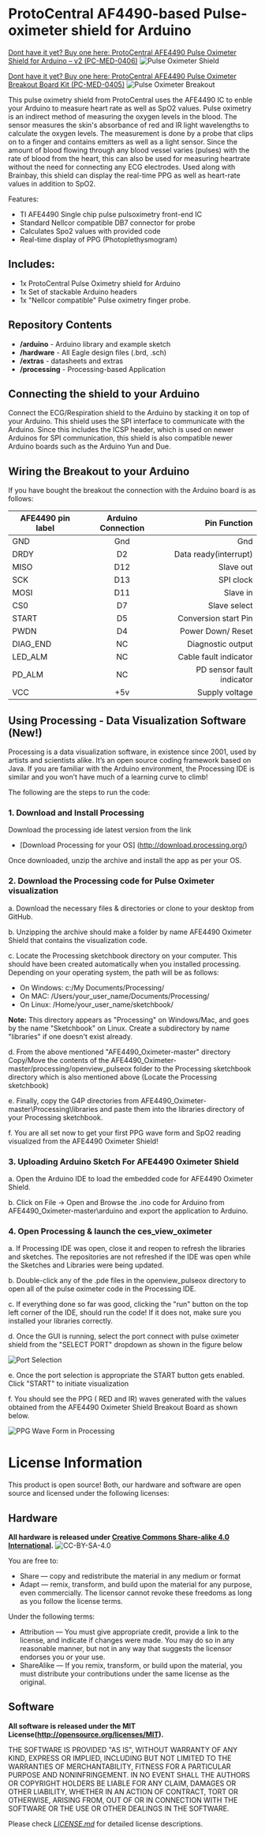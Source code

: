 ProtoCentral AF4490-based Pulse-oximeter shield for Arduino
================================
[Dont have it yet? Buy one here: ProtoCentral AFE4490 Pulse Oximeter Shield for Arduino – v2 (PC-MED-0406)](https://protocentral.com/product/protocentral-afe4490-pulse-oximeter-shield-for-arduino-v2/)
![Pulse Oximeter Shield](extras/AFE4490_Shield.jpg)

[Dont have it yet? Buy one here: ProtoCentral AFE4490 Pulse Oximeter Breakout Board Kit (PC-MED-0405)](https://protocentral.com/product/protocentral-afe4490-pulse-oximeter-breakout-board-kit/)
![Pulse Oximeter Breakout](extras/AFE4490_Breakout.jpg)

This pulse oximetry shield from ProtoCentral uses the AFE4490 IC to enble your Arduino to measure heart rate as well as SpO2 values.
Pulse oximetry is an indirect method of measuring the oxygen levels in the blood. The sensor measures the skin's absorbance of red and IR light wavelengths to calculate the oxygen levels. The measurement is done by a probe that clips on to a finger and contains emitters as well as a light sensor.
Since the amount of blood flowing through any blood vessel varies (pulses) with the rate of blood from the heart, this can also be used for measuring heartrate without the need for connecting any ECG electrodes. 
Used along with Brainbay, this shield can display the real-time PPG as well as heart-rate values in addition to SpO2.

Features:
* TI AFE4490 Single chip pulse pulsoximetry front-end IC
* Standard Nellcor compatible DB7 connector for probe
* Calculates Spo2 values with provided code
* Real-time display of PPG (Photoplethysmogram)

Includes:
----------
* 1x ProtoCentral Pulse Oximetry shield for Arduino
* 1x Set of stackable Arduino headers
* 1x "Nellcor compatible" Pulse oximetry finger probe. 

Repository Contents
-------------------
* **/arduino** - Arduino library and example sketch
* **/hardware** - All Eagle design files (.brd, .sch)
* **/extras** - datasheets and extras
* **/processing** - Processing-based Application

Connecting the shield to your Arduino
-------------------------------------
 Connect the ECG/Respiration shield to the Arduino by stacking it on top of your Arduino. This shield uses the SPI interface  to communicate with the Arduino. Since this includes the ICSP header, which is used on newer Arduinos for SPI communication,  this shield is also compatible newer Arduino boards such as the Arduino Yun and Due.


Wiring the Breakout to your Arduino
------------------------------------
 If you have bought the breakout the connection with the Arduino board is as follows:
 
|AFE4490 pin label| Arduino Connection   |Pin Function                  |
|----------------- |:--------------------:|-----------------:           |
| GND              | Gnd                  |  Gnd                        |             
| DRDY             | D2                   |  Data ready(interrupt)      |
| MISO             | D12                  |  Slave out                  |
| SCK              | D13                  |  SPI clock                  |
| MOSI             | D11                  |  Slave in                   |
| CS0              | D7                   |  Slave select               |
| START            | D5                   |  Conversion start Pin       |
| PWDN             | D4                   |  Power Down/ Reset          |
| DIAG_END         | NC                   |  Diagnostic output          |
| LED_ALM          | NC                   |  Cable fault indicator      |
| PD_ALM           | NC                   |  PD sensor fault indicator  |
| VCC              | +5v                  |  Supply voltage             |

Using Processing - Data Visualization Software (New!)
-----------------------------------------------------
 Processing is a data visualization software, in existence since 2001, used by artists and scientists alike. It’s an open source coding framework based on Java. If you are familiar with the Arduino environment, the Processing IDE is similar and you won’t have much of a learning curve to climb!
 
 The following are the steps to run the code:

### 1. Download and Install Processing 

 Download the processing ide latest version from the link

* [Download Processing for your OS] (http://download.processing.org/)

Once downloaded, unzip the archive and install the app as per your OS.

### 2. Download the Processing code for Pulse Oximeter visualization

 a. Download the necessary files & directories or clone to your desktop from GitHub.

 b. Unzipping the archive should make a folder by name AFE4490 Oximeter Shield that contains the visualization code.

 c. Locate the Processing sketchbook directory on your computer. This should have been created automatically when you installed processing. Depending on your operating system, the path will be as follows:

* On Windows: c:/My Documents/Processing/
* On MAC: /Users/your_user_name/Documents/Processing/
* On Linux: /Home/your_user_name/sketchbook/

**Note:** This directory appears as "Processing" on Windows/Mac, and goes by the name "Sketchbook" on Linux. Create a subdirectory by name "libraries" if one doesn't exist already.

 d. From the above mentioned "AFE4490_Oximeter-master" directory Copy/Move the contents of the AFE4490_Oximeter-master/processing/openview_pulseox folder to the Processing sketchbook directory which is also mentioned above (Locate the Processing sketchbook)

 e. Finally, copy the G4P directories from AFE4490_Oximeter-master\Processing\libraries and paste them into the libraries directory of your Processing sketchbook.

 f. You are all set now to get your first PPG wave form and SpO2 reading visualized from the AFE4490 Oximeter Shield!

### 3. Uploading Arduino Sketch For AFE4490 Oximeter Shield

 a. Open the Arduino IDE to load the embedded code for AFE4490 Oximeter Shield.

 b. Click on File -> Open and Browse the .ino code for Arduino from AFE4490_Oximeter-master\arduino and export the application to Arduino.

### 4. Open Processing & launch the ces_view_oximeter

 a. If Processing IDE was open, close it and reopen to refresh the libraries and sketches. The repositories are not refreshed if the IDE was open while the Sketches and Libraries were being updated.

 b. Double-click any of the .pde files in the openview_pulseox directory to open all of the pulse oximeter code in the Processing IDE.

 c. If everything done so far was good, clicking the "run" button on the top left corner of the IDE, should run the code! If it does not, make sure you installed your libraries correctly.

 d. Once the GUI is running, select the port connect with pulse oximeter shield from the "SELECT PORT" dropdown as shown in the figure below

![Port Selection](https://github.com/Protocentral/AFE4400_Oximeter/blob/master/Processing/Final%20Output/Port-Selection.png)

 e. Once the port selection is appropriate the START button gets enabled. Click "START" to initiate visualization

 f. You should see the PPG ( RED and IR) waves generated with the values obtained from the AFE4490 Oximeter Shield Breakout Board as shown below.

![PPG Wave Form in Processing](https://github.com/Protocentral/AFE4490_Oximeter/blob/master/Processing/Final%20Output/output.gif)

License Information
===================

This product is open source! Both, our hardware and software are open source and licensed under the following licenses:

Hardware
---------

**All hardware is released under [Creative Commons Share-alike 4.0 International](http://creativecommons.org/licenses/by-sa/4.0/).**
![CC-BY-SA-4.0](https://i.creativecommons.org/l/by-sa/4.0/88x31.png)

You are free to:

* Share — copy and redistribute the material in any medium or format
* Adapt — remix, transform, and build upon the material for any purpose, even commercially.
The licensor cannot revoke these freedoms as long as you follow the license terms.

Under the following terms:

* Attribution — You must give appropriate credit, provide a link to the license, and indicate if changes were made. You may do so in any reasonable manner, but not in any way that suggests the licensor endorses you or your use.
* ShareAlike — If you remix, transform, or build upon the material, you must distribute your contributions under the same license as the original.

Software
--------

**All software is released under the MIT License(http://opensource.org/licenses/MIT).**

THE SOFTWARE IS PROVIDED "AS IS", WITHOUT WARRANTY OF ANY KIND, EXPRESS OR IMPLIED, INCLUDING BUT NOT LIMITED TO THE WARRANTIES OF MERCHANTABILITY, FITNESS FOR A PARTICULAR PURPOSE AND NONINFRINGEMENT. IN NO EVENT SHALL THE AUTHORS OR COPYRIGHT HOLDERS BE LIABLE FOR ANY CLAIM, DAMAGES OR OTHER LIABILITY, WHETHER IN AN ACTION OF CONTRACT, TORT OR OTHERWISE, ARISING FROM, OUT OF OR IN CONNECTION WITH THE SOFTWARE OR THE USE OR OTHER DEALINGS IN THE SOFTWARE.


Please check [*LICENSE.md*](LICENSE.md) for detailed license descriptions.
